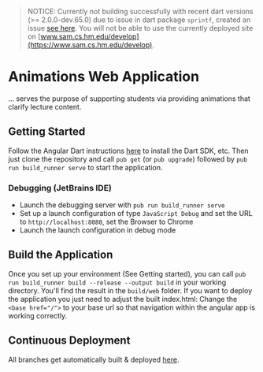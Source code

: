 > NOTICE: Currently not building successfully with recent dart versions (>= 2.0.0-dev.65.0) due to issue in dart package `sprintf`, created an issue [see here](https://github.com/Naddiseo/dart-sprintf/issues/13). You will not be able to use the currently deployed site on [www.sam.cs.hm.edu/develop](https://www.sam.cs.hm.edu/develop).

# Animations Web Application
... serves the purpose of supporting students via providing animations that clarify lecture content.

## Getting Started
Follow the Angular Dart instructions [here](https://webdev.dartlang.org/angular/) to install the Dart SDK, etc. Then just clone the repository and call `pub get` (or `pub upgrade`) followed by `pub run build_runner serve` to start the application.

### Debugging (JetBrains IDE)
- Launch the debugging server with `pub run build_runner serve`
- Set up a launch configuration of type `JavaScript Debug` and set the URL to `http://localhost:8080`, set the Browser to Chrome
- Launch the launch configuration in debug mode

## Build the Application
Once you set up your environment (See Getting started), you can call `pub run build_runner build --release --output build` in your working directory. You'll find the result in the `build/web` folder. If you want to deploy the application you just need to adjust the built index.html: Change the `<base href="/">` to your base url so that navigation within the angular app is working correctly.

## Continuous Deployment
All branches get automatically built & deployed [here](https://www.sam.cs.hm.edu).